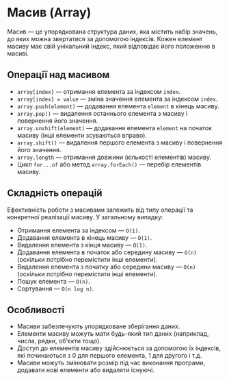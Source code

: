 # Масив (Array)

Масив — це упорядкована структура даних, яка містить набір значень, до яких можна звертатися за допомогою індексів. Кожен елемент масиву має свій унікальний індекс, який відповідає його положенню в масиві.

## Операції над масивом

-   `array[index]` — отримання елемента за індексом `index`.
-   `array[index] = value` — зміна значення елемента за індексом `index`.
-   `array.push(element)` — додавання елемента `element` в кінець масиву.
-   `array.pop()` — видалення останнього елемента з масиву і повернення його значення.
-   `array.unshift(element)` — додавання елемента `element` на початок масиву (інші елементи зсуваються вправо).
-   `array.shift()` — видалення першого елемента з масиву і повернення його значення.
-   `array.length` — отримання довжини (кількості елементів) масиву.
-   Цикл `for...of` або метод `array.forEach()` — перебір елементів масиву.

## Складність операцій

Ефективність роботи з масивами залежить від типу операції та конкретної реалізації масиву. У загальному випадку:

-   Отримання елемента за індексом — `O(1)`.
-   Додавання елемента в кінець масиву — `O(1)`.
-   Видалення елемента з кінця масиву — `O(1)`.
-   Додавання елемента в початок або середину масиву — `O(n)` (оскільки потрібно перемістити інші елементи).
-   Видалення елемента з початку або середини масиву — `O(n)` (оскільки потрібно перемістити інші елементи).
-   Пошук елемента — `O(n)`.
-   Сортування — `O(n log n)`.

## Особливості

-   Масиви забезпечують упорядковане зберігання даних.
-   Елементи масиву можуть мати будь-який тип даних (наприклад, числа, рядки, об'єкти тощо).
-   Доступ до елементів масиву здійснюється за допомогою їх індексів, які починаються з 0 для першого елемента, 1 для другого і т.д.
-   Масиви можуть змінювати розмір під час виконання програми, додавати нові елементи або видаляти існуючі.
